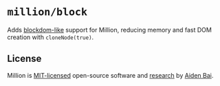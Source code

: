 # `million/block`

Adds [blockdom-like](https://github.com/ged-odoo/blockdom) support for Million, reducing memory and fast DOM creation with `cloneNode(true)`.

## License

Million is [MIT-licensed](../../../LICENSE) open-source software and [research](https://github.com/aidenybai/million/blob/main/.github/RESEARCH.md) by [Aiden Bai](https://github.com/aidenybai).
